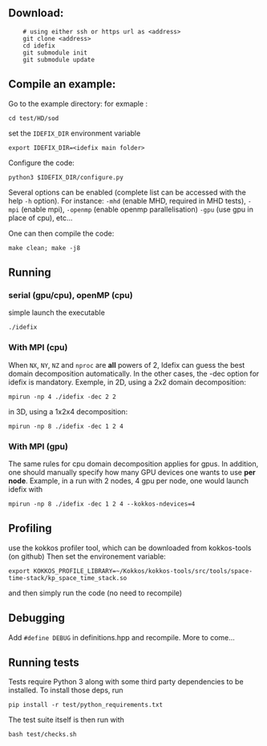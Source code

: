 Download:
---------

```shell
    # using either ssh or https url as <address>
    git clone <address>
    cd idefix
    git submodule init
    git submodule update
```

Compile an example:
-------------------
Go to the example directory:
for exmaple : 
    
`cd test/HD/sod`

set the `IDEFIX_DIR` environment variable
    
`export IDEFIX_DIR=<idefix main folder>`

Configure the code:

`python3 $IDEFIX_DIR/configure.py`

Several options can be enabled (complete list can be accessed with the help `-h` option). For instance: `-mhd` (enable MHD, required in MHD tests), `-mpi` (enable mpi), `-openmp` (enable openmp parallelisation) `-gpu` (use gpu in place of cpu), etc...

One can then compile the code:

`make clean; make -j8`

Running
-------------------
### serial (gpu/cpu), openMP (cpu)
simple launch the executable

`./idefix`

### With MPI (cpu)
When `NX`, `NY`, `NZ` and `nproc` are **all** powers of 2, Idefix can guess the best domain
decomposition automatically. In the other cases, the -dec option for idefix is mandatory. Exemple, in 2D, using a 2x2 domain decomposition:

`mpirun -np 4 ./idefix -dec 2 2`

in 3D, using a 1x2x4 decomposition:

`mpirun -np 8 ./idefix -dec 1 2 4`

### With MPI (gpu)
The same rules for cpu domain decomposition applies for gpus. In addition, one should manually specify how many GPU devices one wants to use **per node**. Example, in a run with 2 nodes, 4 gpu per node, one would launch idefix with

`mpirun -np 8 ./idefix -dec 1 2 4 --kokkos-ndevices=4`

Profiling
-------------------
use the kokkos profiler tool, which can be downloaded from kokkos-tools (on github)
Then set the environement variable:

`export KOKKOS_PROFILE_LIBRARY=~/Kokkos/kokkos-tools/src/tools/space-time-stack/kp_space_time_stack.so`

and then simply run the code (no need to recompile)

Debugging
-------------------
Add `#define DEBUG` in definitions.hpp and recompile. More to come...

Running tests
-------------------
Tests require Python 3 along with some third party dependencies to be installed.
To install those deps, run
```shell
pip install -r test/python_requirements.txt
```

The test suite itself is then run with
```shell
bash test/checks.sh
```
